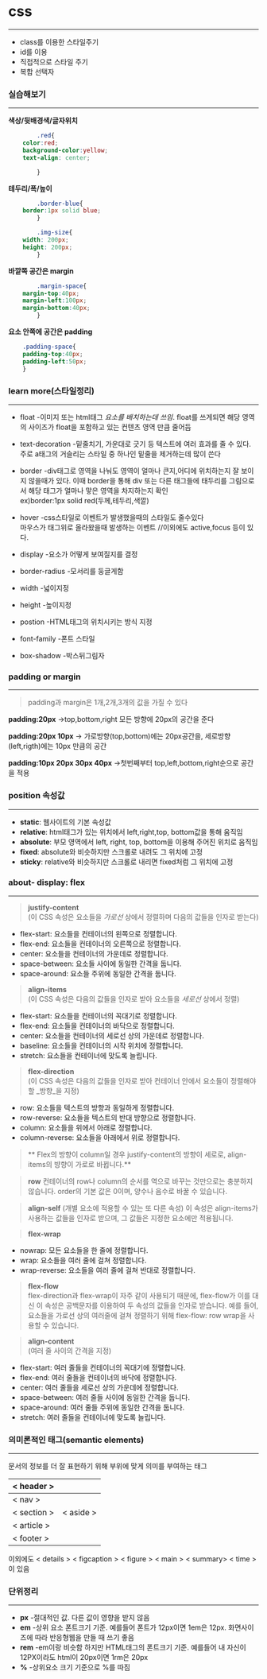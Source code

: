 # css
***
* class를 이용한 스타일주기
* id를 이용
* 직접적으로 스타일 주기
* 복합 선택자
### 실습해보기
***
**색상/뒷배경색/글자위치**
````css
        .red{
    color:red;
    background-color:yellow;
    text-align: center;

        }
````
**테두리/폭/높이**
```css
        .border-blue{
    border:1px solid blue;
        }

        .img-size{
    width: 200px;
    height: 200px;
        }
```
**바깥쪽 공간은 margin**
```css
        .margin-space{
    margin-top:40px;
    margin-left:100px;
    margin-bottom:40px;
        }
```
**요소 안쪽에 공간은 padding**
```css
    .padding-space{
    padding-top:40px;
    padding-left:50px;
    }
````
### learn more(스타일정리)
***
* float -이미지 또는 html태그 _요소를 배치하는데 쓰임_. float를 쓰게되면 해당 영역의 사이즈가 float을 포함하고 있는 컨텐츠 영역 만큼 줄어듬

* text-decoration -밑줄치기, 가운대로 긋기 등 텍스트에 여러 효과를 줄 수 있다. 주로 a태그의 거슬리는 스타일 중 하나인 밑줄을 제거하는데 많이 쓴다

* border -div태그로 영역을 나눠도 영역이 얼마나 큰지,어디에 위치하는지 잘 보이지 않을때가 있다. 이때 border을 통해 div 또는 다른 태그들에 태두리를 그림으로서 해당 태그가 얼마나 맣은 영역을 차지하는지 확인   
ex)border:1px solid red(두께,테두리,색깔)

* hover -css스타일로 이벤트가 발생했을때의 스타일도 줄수있다   
마우스가 태그위로 올라왔을때 발생하는 이벤트 //이외에도 active,focus 등이 있다.

* display -요소가 어떻게 보여질지를 결정
* border-radius -모서리를 둥글게함
* width -넓이지정 
* height -높이지정
* postion -HTML태그의 위치시키는 방식 지정
* font-family -폰트 스타일
* box-shadow -박스뒤그림자

### padding or margin
***
>padding과 margin은 1개,2개,3개의 값을 가질 수 있다   

**padding:20px** ->top,bottom,right 모든 방향에 20px의 공간을 준다   

**padding:20px 10px** -> 가로방향(top,bottom)에는 20px공간을, 세로방향(left,rigth)에는 10px 만큼의 공간

**padding:10px 20px 30px 40px** ->첫번째부터 top,left,bottom,right순으로 공간을 적용

### position 속성값
***
* **static**: 웹사이트의 기본 속성값   
* **relative**: html태그가 있는 위치에서 left,right,top, bottom값을 통해 움직임   
* **absolute**: 부모 영역에서 left, right, top, bottom을 이용해 주어진 위치로 움직임   
* **fixed**: absolute와 비슷하지만 스크롤로 내려도 그 위치에 고정   
* **sticky**: relative와 비슷하지만 스크롤로 내리면 fixed처럼 그 위치에 고정

### about- display: flex
***

>**justify-content**   
(이 CSS 속성은 요소들을 _가로선_ 상에서 정렬하며 다음의 값들을 인자로 받는다)
 * flex-start: 요소들을 컨테이너의 왼쪽으로 정렬합니다.
 * flex-end: 요소들을 컨테이너의 오른쪽으로 정렬합니다.
 * center: 요소들을 컨테이너의 가운데로 정렬합니다.
 * space-between: 요소들 사이에 동일한 간격을 둡니다.
 * space-around: 요소들 주위에 동일한 간격을 둡니다.  


> **align-items**   
(이 CSS 속성은 다음의 값들을 인자로 받아 요소들을 _세로선_ 상에서 정렬)
 * flex-start: 요소들을 컨테이너의 꼭대기로 정렬합니다.
 * flex-end: 요소들을 컨테이너의 바닥으로 정렬합니다.
 * center: 요소들을 컨테이너의 세로선 상의 가운데로 정렬합니다.
 * baseline: 요소들을 컨테이너의 시작 위치에 정렬합니다.
 * stretch: 요소들을 컨테이너에 맞도록 늘립니다. 

>**flex-direction**   
 (이 CSS 속성은 다음의 값들을 인자로 받아 컨테이너 안에서 요소들이 정렬해야 할 _방향_을 지정)
 * row: 요소들을 텍스트의 방향과 동일하게 정렬합니다.
 * row-reverse: 요소들을 텍스트의 반대 방향으로 정렬합니다.
 * column: 요소들을 위에서 아래로 정렬합니다.
 * column-reverse: 요소들을 아래에서 위로 정렬합니다.

>** Flex의 방향이 column일 경우 justify-content의 방향이 세로로, align-items의 뱡향이 가로로 바뀝니다.**

>**row** 컨테이너의 row나 column의 순서를 역으로 바꾸는 것만으로는 충분하지 않습니다.  order의 기본 값은 0이며, 양수나 음수로 바꿀 수 있습니다.

>**align-self**
 (개별 요소에 적용할 수 있는 또 다른 속성)
 이 속성은 align-items가 사용하는 값들을 인자로 받으며, 그 값들은 지정한 요소에만 적용됩니다.

>**flex-wrap**
 * nowrap: 모든 요소들을 한 줄에 정렬합니다.
 * wrap: 요소들을 여러 줄에 걸쳐 정렬합니다.
 * wrap-reverse: 요소들을 여러 줄에 걸쳐 반대로 정렬합니다.

>**flex-flow**   
 flex-direction과 flex-wrap이 자주 같이 사용되기 때문에, flex-flow가 이를 대신
 이 속성은 공백문자를 이용하여 두 속성의 값들을 인자로 받습니다.
예를 들어, 요소들을 가로선 상의 여러줄에 걸쳐 정렬하기 위해 flex-flow: row wrap을 사용할 수 있습니다.

>**align-content**   
 (여러 줄 사이의 간격을 지정)
 * flex-start: 여러 줄들을 컨테이너의 꼭대기에 정렬합니다.
 * flex-end: 여러 줄들을 컨테이너의 바닥에 정렬합니다.
 * center: 여러 줄들을 세로선 상의 가운데에 정렬합니다.
 * space-between: 여러 줄들 사이에 동일한 간격을 둡니다.
 * space-around: 여러 줄들 주위에 동일한 간격을 둡니다.
 * stretch: 여러 줄들을 컨테이너에 맞도록 늘립니다.


### 의미론적인 태그(semantic elements)
***
문서의 정보를 더 잘 표현하기 위해 부위에 맞게 의미를 부여하는 태그

|< header >|  |
|:---|:---:|
|< nav >|     |
|< section >|< aside > |
|< article >|  |
|< footer >|  |

이외에도 < details > < figcaption > < figure > < main > < summary> < time >이 있음

### 단위정리
***
* __px__ -절대적인 값. 다른 값이 영향을 받지 않음
* __em__ -상위 요소 폰트크기 기준. 예를들어 폰트가 12px이면 1em은 12px. 화면사이즈에 따라 반응형웹을 만들 때 쓰기 좋음
* __rem__ -em이랑 비슷함 하지만 HTML태그의 폰트크기 기준. 예를들어 내 자신이 12PX이라도 html이 20px이면 1rm은 20px
* __%__ -상위요소 크기 기준으로 %를 따짐







